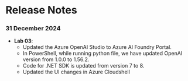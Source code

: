 # Release Notes

### 31 December 2024

- **Lab 03**:
  - Updated the Azure OpenAI Studio to Azure AI Foundry Portal.
  - In PowerShell, while running python file, we have updated OpenAI version from 1.0.0 to 1.56.2.
  - Code for .NET SDK is updated from version 7 to 8.
  - Updated the UI changes in Azure Cloudshell

